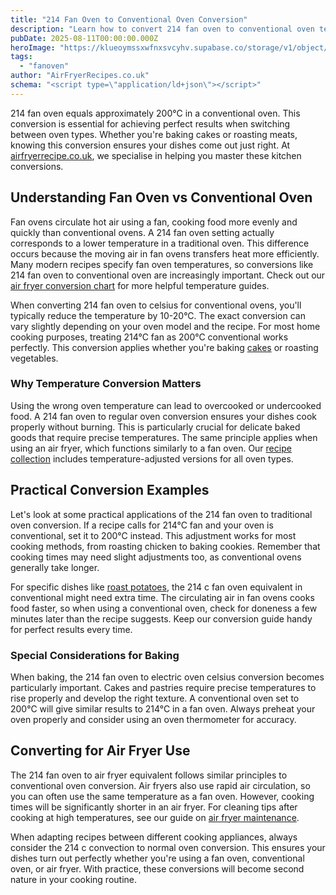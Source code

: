 ```yaml
---
title: "214 Fan Oven to Conventional Oven Conversion"
description: "Learn how to convert 214 fan oven to conventional oven temperatures easily and cook perfectly with our simple guide."
pubDate: 2025-08-11T00:00:00.000Z
heroImage: "https://klueoymssxwfnxsvcyhv.supabase.co/storage/v1/object/public/md/214-fan-oven-to-conventional-oven-conversion-145fae36.png"
tags:
  - "fanoven"
author: "AirFryerRecipes.co.uk"
schema: "<script type=\"application/ld+json\"></script>"
---
```


<p>214 fan oven equals approximately 200°C in a conventional oven. This conversion is essential for achieving perfect results when switching between oven types. Whether you're baking cakes or roasting meats, knowing this conversion ensures your dishes come out just right. At <a href=https://www.airfryerrecipe.co.uk>airfryerrecipe.co.uk</a>, we specialise in helping you master these kitchen conversions.</p>

<h2>Understanding Fan Oven vs Conventional Oven</h2>
<p>Fan ovens circulate hot air using a fan, cooking food more evenly and quickly than conventional ovens. A 214 fan oven setting actually corresponds to a lower temperature in a traditional oven. This difference occurs because the moving air in fan ovens transfers heat more efficiently. Many modern recipes specify fan oven temperatures, so conversions like 214 fan oven to conventional oven are increasingly important. Check out our <a href=https://www.airfryerrecipe.co.uk/air-fryer-conversion-chart>air fryer conversion chart</a> for more helpful temperature guides.</p>

<p>When converting 214 fan oven to celsius for conventional ovens, you'll typically reduce the temperature by 10-20°C. The exact conversion can vary slightly depending on your oven model and the recipe. For most home cooking purposes, treating 214°C fan as 200°C conventional works perfectly. This conversion applies whether you're baking <a href=https://www.airfryerrecipe.co.uk/recipe-category/cakes>cakes</a> or roasting vegetables.</p>

<h3>Why Temperature Conversion Matters</h3>
<p>Using the wrong oven temperature can lead to overcooked or undercooked food. A 214 fan oven to regular oven conversion ensures your dishes cook properly without burning. This is particularly crucial for delicate baked goods that require precise temperatures. The same principle applies when using an air fryer, which functions similarly to a fan oven. Our <a href=https://www.airfryerrecipe.co.uk/recipes>recipe collection</a> includes temperature-adjusted versions for all oven types.</p>

<h2>Practical Conversion Examples</h2>
<p>Let's look at some practical applications of the 214 fan oven to traditional oven conversion. If a recipe calls for 214°C fan and your oven is conventional, set it to 200°C instead. This adjustment works for most cooking methods, from roasting chicken to baking cookies. Remember that cooking times may need slight adjustments too, as conventional ovens generally take longer.</p>

<p>For specific dishes like <a href=https://www.airfryerrecipe.co.uk/recipe-category/potatoes>roast potatoes</a>, the 214 c fan oven equivalent in conventional might need extra time. The circulating air in fan ovens cooks food faster, so when using a conventional oven, check for doneness a few minutes later than the recipe suggests. Keep our conversion guide handy for perfect results every time.</p>

<h3>Special Considerations for Baking</h3>
<p>When baking, the 214 fan oven to electric oven celsius conversion becomes particularly important. Cakes and pastries require precise temperatures to rise properly and develop the right texture. A conventional oven set to 200°C will give similar results to 214°C in a fan oven. Always preheat your oven properly and consider using an oven thermometer for accuracy.</p>

<h2>Converting for Air Fryer Use</h2>
<p>The 214 fan oven to air fryer equivalent follows similar principles to conventional oven conversion. Air fryers also use rapid air circulation, so you can often use the same temperature as a fan oven. However, cooking times will be significantly shorter in an air fryer. For cleaning tips after cooking at high temperatures, see our guide on <a href=https://www.airfryerrecipe.co.uk/air-fryer-cleaner>air fryer maintenance</a>.</p>

<p>When adapting recipes between different cooking appliances, always consider the 214 c convection to normal oven conversion. This ensures your dishes turn out perfectly whether you're using a fan oven, conventional oven, or air fryer. With practice, these conversions will become second nature in your cooking routine.</p>